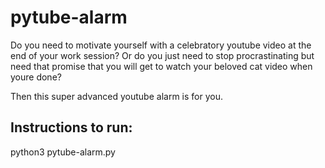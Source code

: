 # pytube-alarm

Do you need to motivate yourself with a celebratory youtube video at the end of your work session? Or do you just need to stop procrastinating but need that promise that you will get to watch your beloved cat video when youre done?

Then this super advanced youtube alarm is for you.

## Instructions to run:
python3 pytube-alarm.py 
